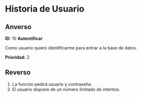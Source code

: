 # Historia de Usuario

## Anverso

**ID:** 10 **Autentificar**

Como usuario quiero identificarme para entrar a la base de datos.

**Prioridad:** 2

## Reverso

1. La función pedirá usuario y contraseña.
2. El usuario dispone de un número limitado de intentos.
